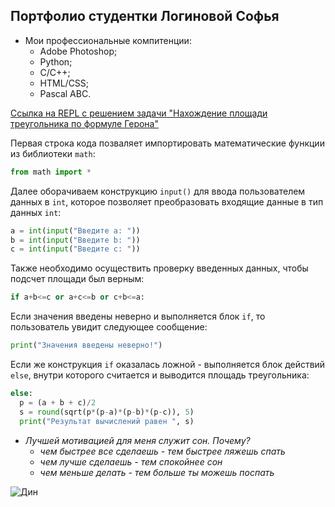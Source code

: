 ## Портфолио студентки Логиновой Софья

+ Мои профессиональные компитенции:
  - Adobe Photoshop;
  - Python;
  - C/C++;
  - HTML/CSS;
  - Pascal ABC.
 
 [Ссылка на REPL с решением задачи "Нахождение площади треугольника по формуле Герона"](https://repl.it/@sonyadk/isr13 "Ссылочка на задание")
 
 Первая строка кода позваляет импортировать математические функции из библиотеки ```math```:
 ```python
from math import *
```
Далее оборачиваем конструкцию ```input()``` для ввода пользователем данных в ```int```, которое позволяет преобразовать входящие данные в тип данных ```int```:
 ```python
a = int(input("Введите a: "))
b = int(input("Введите b: "))
c = int(input("Введите c: "))
```
Также необходимо осуществить проверку введенных данных, чтобы подсчет площади был верным:
```python
if a+b<=c or a+c<=b or c+b<=a:
```
Если значения введены неверно и выполняется блок ```if```, то пользователь увидит следующее сообщение:
```python
print("Значения введены неверно!")
```
Если же конструкция ```if``` оказалась ложной - выполняется блок действий ```else```, внутри которого считается и выводится площадь треугольника: 
```python
else:
  p = (a + b + c)/2
  s = round(sqrt(p*(p-a)*(p-b)*(p-c)), 5)
  print("Результат вычислений равен ", s)
```
+ _Лучшей мотивацией для меня служит сон. Почему?_
  - _чем быстрее все сделаешь - тем быстрее ляжешь спать_
  - _чем лучше сделаешь - тем спокойнее сон_
  - _чем меньше делать - тем больше ты можешь поспать_
  
 ![Дин](https://i.redd.it/8vraoncnwzy11.jpg)
